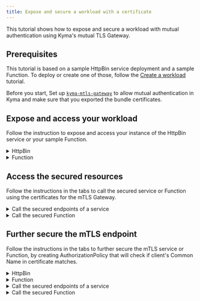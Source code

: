 ```yaml
---
title: Expose and secure a workload with a certificate 
---
```


This tutorial shows how to expose and secure a workload with mutual authentication using Kyma's mutual TLS Gateway. 

## Prerequisites

This tutorial is based on a sample HttpBin service deployment and a sample Function. To deploy or create one of those, follow the [Create a workload](./apix-01-create-workload.md) tutorial.

Before you start, Set up [`kyma-mtls-gateway`](../00-security/sec-02-setup-mtls-gateway.md) to allow mutual authentication in Kyma and make sure that you exported the bundle certificates. 

## Expose and access your workload

Follow the instruction to expose and access your instance of the HttpBin service or your sample Function.

<div tabs>
  <details>
  <summary>
  HttpBin
  </summary>

1. Export the following value as an environment variable:

   ```bash
   export DOMAIN_TO_EXPOSE_WORKLOADS={DOMAIN_NAME}
   export GATEWAY=$NAMESPACE/$MTLS_GATEWAY_NAME
   export CLIENT_CERT_CRT_FILE=client.example.com.crt
	 export CLIENT_CERT_CSR_FILE=client.example.com.csr
	 export CLIENT_CERT_KEY_FILE=client.example.com.key 
   ```
   >**NOTE:** `DOMAIN_NAME` is the domain that you own, for example, api.mydomain.com.

2. Expose the instance of the HttpBin service on mTLS Gateway by creating an APIRule CR in your Namespace. Run:
   ```bash
   cat <<EOF | kubectl apply -f -
   ---
   apiVersion: gateway.kyma-project.io/v1beta1
   kind: APIRule
   metadata:
     name: httpbin-mtls-gw-unsecured
     namespace: ${NAMESPACE}
   spec:
     host: httpbin-vs.${DOMAIN_TO_EXPOSE_WORKLOADS}
     service:
       name: httpbin
       port: 8000
     gateway: ${GATEWAY}
     rules:
       - path: /.*
         methods: ["GET"]
         accessStrategies:
           - handler: noop
         mutators:
           - handler: noop
       - path: /post
         methods: ["POST"]
         accessStrategies:
           - handler: noop
         mutators:
           - handler: noop
   EOF
   ```

3. Generate Client certificate signed by Client Root CA: 

   ```bash
   # Create a new key and CSR for the client certificate
   openssl req -out ${CLIENT_CERT_CSR_FILE} -newkey rsa:2048 -nodes -keyout ${CLIENT_CERT_KEY_FILE} -subj "/CN=client.example.com/O=example"
   # Sign the client cert with CA cert
   openssl x509 -req -days 365 -CA ${CLIENT_ROOT_CA_CRT_FILE} -CAkey ${CLIENT_ROOT_CA_KEY_FILE} -set_serial 0 -in ${CLIENT_CERT_CSR_FILE} -out ${CLIENT_CERT_CRT_FILE}
   ```
  
  </details>
  <details>
  <summary>
  Function
  </summary>
  
1. Export the following value as an environment variable:

   ```bash
   export DOMAIN_TO_EXPOSE_WORKLOADS={DOMAIN_NAME}
   export GATEWAY=$NAMESPACE/$MTLS_GATEWAY_NAME
   export CLIENT_CERT_CRT_FILE=client.example.com.crt
	 export CLIENT_CERT_CSR_FILE=client.example.com.csr
	 export CLIENT_CERT_KEY_FILE=client.example.com.key 
   ```
   >**NOTE:** `DOMAIN_NAME` is the domain that you own, for example, api.mydomain.com

2. Expose the sample Function on mTLS Gateway by creating an APIRule CR in your Namespace. Run:
   ```bash
   cat <<EOF | kubectl apply -f -
   ---
   apiVersion: gateway.kyma-project.io/v1beta1
   kind: APIRule
   metadata:
     name: function-mtls-gw-unsecured
     namespace: ${NAMESPACE}
   spec:
     host: function-example.${DOMAIN_TO_EXPOSE_WORKLOADS}
     service:
       name: function
       port: 80
     gateway: ${GATEWAY}
     rules:
       - path: /.*
         methods: ["GET"]
         accessStrategies:
           - handler: noop
         mutators:
           - handler: noop
       - path: /post
         methods: ["POST"]
         accessStrategies:
           - handler: noop
         mutators:
           - handler: noop
   EOF
   ```
3. Generate Client certificate signed by Client Root CA: 

   ```bash
   # Create a new key and CSR for the client certificate
   openssl req -out ${CLIENT_CERT_CSR_FILE} -newkey rsa:2048 -nodes -keyout ${CLIENT_CERT_KEY_FILE} -subj "/CN=client.example.com/O=example"
   # Sign the client cert with CA cert
   openssl x509 -req -days 365 -CA ${CLIENT_ROOT_CA_CRT_FILE} -CAkey ${CLIENT_ROOT_CA_KEY_FILE} -set_serial 0 -in ${CLIENT_CERT_CSR_FILE} -out ${CLIENT_CERT_CRT_FILE}
   ```

  </details>
</div>

## Access the secured resources

Follow the instructions in the tabs to call the secured service or Function using the certificates for the mTLS Gateway.

<div tabs>

  <details>
  <summary>
  Call the secured endpoints of a service
  </summary>

Send a `GET` request to the HttpBin service with the client certificates that you used to create mTLS Gateway:

   ```shell
   curl --key ${CLIENT_CERT_KEY_FILE} \
        --cert ${CLIENT_CERT_CRT_FILE} \
        --cacert ${CLIENT_ROOT_CA_CRT_FILE} \ -ik -X GET https://httpbin.$DOMAIN_TO_EXPOSE_WORKLOADS/headers
   ```

These calls return the code `200` response. If you call the service without the proper certificates, you get the code `403` response.

  </details>

  <details>
  <summary>
  Call the secured Function
  </summary>

Send a `GET` request with a token that has the "read" scope to the Function:

   ```shell
   curl --key ${CLIENT_CERT_KEY_FILE} \
        --cert ${CLIENT_CERT_CRT_FILE} \
        --cacert ${CLIENT_ROOT_CA_CRT_FILE} \ -ik -X GET https://function-example.$DOMAIN_TO_EXPOSE_WORKLOADS/function
   ```

This call returns the code `200` response. If you call the Function without the proper certificates, you get the code `403` response.
  </details>
</div>

## Further secure the mTLS endpoint

Follow the instructions in the tabs to further secure the mTLS service or Function, by creating AuthorizationPolicy that will check if client's Common Name in certificate matches.

<div tabs>
  <details>
  <summary>
  HttpBin
  </summary>

1. Export the following value as an environment variable:

   ```bash
	 export NEW_CLIENT_CERT_CRT_FILE=client2.example.com.crt
	 export NEW_CLIENT_CERT_CSR_FILE=client2.example.com.csr
	 export NEW_CLIENT_CERT_KEY_FILE=client2.example.com.key 
   ```

2. Generate a new Client certificate signed by Client Root CA

   ```bash
   # Create a new key and CSR for the client certificate
   openssl req -out ${NEW_CLIENT_CERT_CSR_FILE} -newkey rsa:2048 -nodes -keyout ${NEW_CLIENT_CERT_KEY_FILE} -subj "/CN=client2.example.com/O=example"
   # Sign the client certificate with CA cert
   openssl x509 -req -days 365 -CA ${CLIENT_ROOT_CA_CRT_FILE} -CAkey ${CLIENT_ROOT_CA_KEY_FILE} -set_serial 0 -in ${NEW_CLIENT_CERT_CSR_FILE} -out ${NEW_CLIENT_CERT_CRT_FILE}
   ```


3. Create VirtualService that will add X-CLIENT-SSL headers to incoming requests:
   ```bash
   cat <<EOF | kubectl apply -f - 
   apiVersion: networking.istio.io/v1alpha3
   kind: VirtualService
   metadata:
     name: httpbin-vs
     namespace: ${NAMESPACE}
   spec:
     hosts:
     - "httpbin-vs.${DOMAIN_TO_EXPOSE_WORKLOADS}"
     gateways:
     - ${GATEWAY}
     http:
     - route:
       - destination:
           port:
             number: 8000
           host: httpbin
         headers:
           request:
             set:
               X-CLIENT-SSL-CN: "%DOWNSTREAM_PEER_SUBJECT%"
               X-CLIENT-SSL-SAN: "%DOWNSTREAM_PEER_URI_SAN%"
               X-CLIENT-SSL-ISSUER: "%DOWNSTREAM_PEER_ISSUER%"
   EOF
   ```

4. Create AuthorizationPolicy that will verify if the request contains a new client certificate:
   ```bash
   cat <<EOF | kubectl apply -f -
   apiVersion: security.istio.io/v1beta1
   kind: AuthorizationPolicy
   metadata:
     name: test-authz-policy
     namespace: ${NAMESPACE}
   spec:
     action: ALLOW
     rules:
     - to:
       - operation:
           hosts: ["httpbin-vs.${DOMAIN_TO_EXPOSE_WORKLOADS}"]
       when:
       - key: request.headers[X-Client-Ssl-Cn]
         values: ["O=example,CN=client2.example.com"]
   EOF
   ```
  </details>
  <details>
  <summary>
  Function
  </summary>
  
1. Export the following value as an environment variable:

   ```bash
	 export NEW_CLIENT_CERT_CRT_FILE=client2.example.com.crt
	 export NEW_CLIENT_CERT_CSR_FILE=client2.example.com.csr
	 export NEW_CLIENT_CERT_KEY_FILE=client2.example.com.key 
   ```

2. Generate a new Client certificate signed by Client Root CA

   ```bash
   # Create a new key and CSR for the client certificate
   openssl req -out ${NEW_CLIENT_CERT_CSR_FILE} -newkey rsa:2048 -nodes -keyout ${NEW_CLIENT_CERT_KEY_FILE} -subj "/CN=client2.example.com/O=example"
   # Sign the client certificate with CA cert
   openssl x509 -req -days 365 -CA ${CLIENT_ROOT_CA_CRT_FILE} -CAkey ${CLIENT_ROOT_CA_KEY_FILE} -set_serial 0 -in ${NEW_CLIENT_CERT_CSR_FILE} -out ${NEW_CLIENT_CERT_CRT_FILE}
   ```

3. Create VirtualService that will add X-CLIENT-SSL headers to incoming requests:
   ```bash
   cat <<EOF | kubectl apply -f - 
   apiVersion: networking.istio.io/v1alpha3
   kind: VirtualService
   metadata:
     name: function-vs
     namespace: ${NAMESPACE}
   spec:
     hosts:
     - "function-example.${DOMAIN_TO_EXPOSE_WORKLOADS}"
     gateways:
     - ${GATEWAY}
     http:
     - route:
       - destination:
           port:
             number: 80
           host: function
         headers:
           request:
             set:
               X-CLIENT-SSL-CN: "%DOWNSTREAM_PEER_SUBJECT%"
               X-CLIENT-SSL-SAN: "%DOWNSTREAM_PEER_URI_SAN%"
               X-CLIENT-SSL-ISSUER: "%DOWNSTREAM_PEER_ISSUER%"
   EOF
   ```
4. Create AuthorizationPolicy that will verify if the request contains a new client certificate:
   ```bash
   cat <<EOF | kubectl apply -f -
   apiVersion: security.istio.io/v1beta1
   kind: AuthorizationPolicy
   metadata:
     name: test-authz-policy
     namespace: ${NAMESPACE}
   spec:
     action: ALLOW
     rules:
     - to:
       - operation:
           hosts: ["function-example.${DOMAIN_TO_EXPOSE_WORKLOADS}"]
       when:
       - key: request.headers[X-Client-Ssl-Cn]
         values: ["O=example,CN=client2.example.com"]
   EOF
   ```
  </details>
</div>

<div tabs>

  <details>
  <summary>
  Call the secured endpoints of a service
  </summary>

Send a `GET` request to the HttpBin service with the client certificates that you used to create mTLS Gateway:

   ```shell
   curl --key ${NEW_CLIENT_CERT_KEY_FILE} \
        --cert ${NEW_CLIENT_CERT_CRT_FILE} \
        --cacert ${NEW_CLIENT_ROOT_CA_CRT_FILE} \ -ik -X GET https://httpbin.$DOMAIN_TO_EXPOSE_WORKLOADS/headers
   ```

These calls return the code `200` response. If you call the service without the proper certificates or with old ones, you get the code `403` response.

  </details>

  <details>
  <summary>
  Call the secured Function
  </summary>

Send a `GET` request with a token that has the "read" scope to the Function:

   ```shell
   curl --key ${NEW_CLIENT_CERT_KEY_FILE} \
        --cert ${NEW_CLIENT_CERT_CRT_FILE} \
        --cacert ${NEW_CLIENT_ROOT_CA_CRT_FILE} \ -ik -X GET https://function-example.$DOMAIN_TO_EXPOSE_WORKLOADS/function
   ```

This call returns the code `200` response. If you call the Function without the proper certificates or with old ones, you get the code `403` response.
  </details>
</div>
